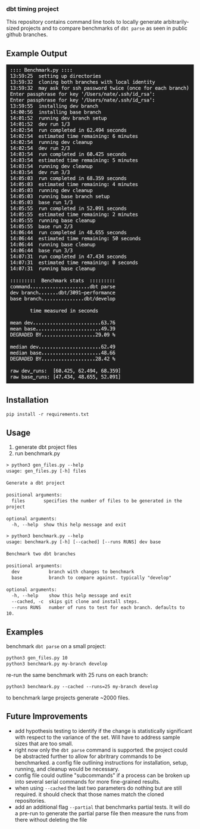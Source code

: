 
### dbt timing project
This repository contains command line tools to locally generate arbitrarily-sized projects and to compare benchmarks of `dbt parse` as seen in public github branches.

## Example Output

![](./screenshots/benchmark-screenshot.png)

## Installation

```
pip install -r requirements.txt
```

## Usage

1. generate dbt project files
2. run benchmark.py

```
> python3 gen_files.py --help
usage: gen_files.py [-h] files

Generate a dbt project

positional arguments:
  files       specifies the number of files to be generated in the project

optional arguments:
  -h, --help  show this help message and exit
```

```
> python3 benchmark.py --help 
usage: benchmark.py [-h] [--cached] [--runs RUNS] dev base

Benchmark two dbt branches

positional arguments:
  dev           branch with changes to benchmark
  base          branch to compare against. typically "develop"

optional arguments:
  -h, --help    show this help message and exit
  --cached, -c  skips git clone and install steps.
  --runs RUNS   number of runs to test for each branch. defaults to 10.
```

## Examples

benchmark `dbt parse` on a small project:

```
python3 gen_files.py 10
python3 benchmark.py my-branch develop
```

re-run the same benchmark with 25 runs on each branch:

```
python3 benchmark.py --cached --runs=25 my-branch develop
```

to benchmark large projects generate ~2000 files.

## Future Improvements
- add hypothesis testing to identify if the change is statistically significant with respect to the variance of the set. Will have to address sample sizes that are too small.
- right now only the `dbt parse` command is supported. the project could be abstracted further to allow for abritrary commands to be benchmarked. a config file outlining instructions for installation, setup, running, and cleanup would be necessary.
- config file could outline "subcommands" if a process can be broken up into several serial commands for more fine-grained results.
- when using `--cached` the last two parameters do nothing but are still required. it should check that those names match the cloned repositories.
- add an additional flag `--partial` that benchmarks partial tests. It will do a pre-run to generate the partial parse file then measure the runs from there without deleting the file